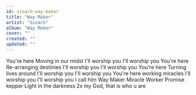 ```yaml
---
id: sinach-way-maker
title: "Way Maker"
artist: "Sinach"
album: "Way Maker"
cover: ""
created: ""
updated: ""
---
```


You're here
Moving in our midst
I'll worship you
I'll worship you
You're here
Re-arranging destinies
I'll worship you
I'll worship you
You're here
Turning lives around
I'll worship you
I'll worship you
You're here working miracles
I'll worship you
I'll worship you
I call him
Way Maker
Miracle Worker
Promise kepper
Light in the darkness 2x
my God, that is who u are